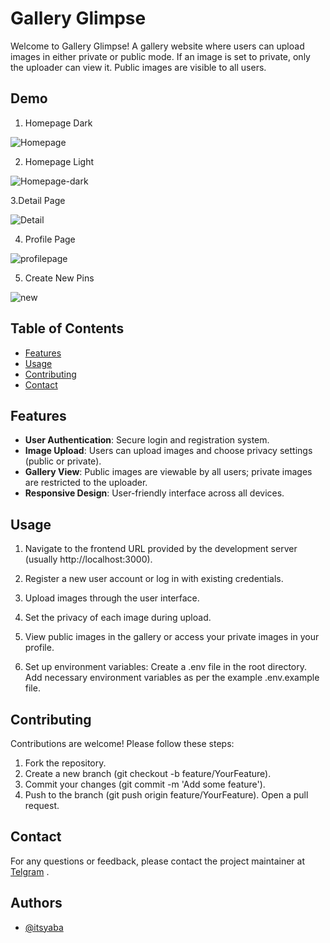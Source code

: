 

# Gallery Glimpse

Welcome to Gallery Glimpse! A gallery website where users can upload images in either private or public mode. If an image is set to private, only the uploader can view it. Public images are visible to all users.

## Demo

1. Homepage Dark

![Homepage](https://raw.githubusercontent.com/itsyaba/Gallery_Glimpse_Frontend/main/public/homepage-dark.png)

2. Homepage Light

![Homepage-dark](https://raw.githubusercontent.com/itsyaba/Gallery_Glimpse_Frontend/main/public/homepage-light.png)

3.Detail Page

![Detail](https://raw.githubusercontent.com/itsyaba/Gallery_Glimpse_Frontend/main/public/image%20detail.png)

4. Profile Page

![profilepage](https://raw.githubusercontent.com/itsyaba/Gallery_Glimpse_Frontend/main/public/profilepage.png)

5. Create New Pins

![new](https://raw.githubusercontent.com/itsyaba/Gallery_Glimpse_Frontend/main/public/create%20new%20pins.png)


## Table of Contents

- [Features](#features)
- [Usage](#usage)
- [Contributing](#contributing)
- [Contact](#contact)

## Features

- **User Authentication**: Secure login and registration system.
- **Image Upload**: Users can upload images and choose privacy settings (public or private).
- **Gallery View**: Public images are viewable by all users; private images are restricted to the uploader.
- **Responsive Design**: User-friendly interface across all devices.

## Usage

1. Navigate to the frontend URL provided by the development server (usually http://localhost:3000).

2. Register a new user account or log in with existing credentials.
3. Upload images through the user interface.
4. Set the privacy of each image during upload.
5. View public images in the gallery or access your private images in your profile.
6. Set up environment variables: 
Create a .env file in the root directory.
Add necessary environment variables as per the example .env.example file.

## Contributing

Contributions are welcome! Please follow these steps:

1. Fork the repository.
2. Create a new branch (git checkout -b feature/YourFeature).
3. Commit your changes (git commit -m 'Add some feature').
4. Push to the branch (git push origin feature/YourFeature).
Open a pull request.

## Contact
For any questions or feedback, please contact the project maintainer at 
[Telgram](https://t.me/itsyaba) .




## Authors

- [@itsyaba](https://github.com/itsyaba)

